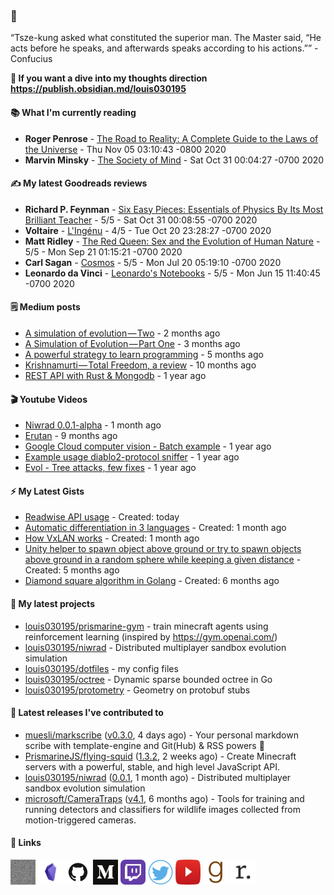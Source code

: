 ### 👋

“Tsze-kung asked what constituted the superior man. The Master said, “He acts before he speaks, and afterwards speaks according to his actions.”” - Confucius

**🤔 If you want a dive into my thoughts direction <https://publish.obsidian.md/louis030195>**

#### 📚 What I'm currently reading

-   **Roger Penrose**  - [The Road to Reality: A Complete Guide to the Laws of the Universe](https://www.goodreads.com/book/show/10638.The_Road_to_Reality) - Thu Nov 05 03:10:43 -0800 2020
-   **Marvin Minsky**  - [The Society of Mind](https://www.goodreads.com/book/show/326790.The_Society_of_Mind) - Sat Oct 31 00:04:27 -0700 2020

#### ✍ My latest Goodreads reviews

-   **Richard P. Feynman**  - [Six Easy Pieces: Essentials of Physics By Its Most Brilliant Teacher](https://www.goodreads.com/book/show/5553.Six_Easy_Pieces) - 5/5 - Sat Oct 31 00:08:55 -0700 2020
-   **Voltaire**  - [L&#39;Ingénu](https://www.goodreads.com/book/show/289382.L_Ing_nu) - 4/5 - Tue Oct 20 23:28:27 -0700 2020
-   **Matt Ridley**  - [The Red Queen: Sex and the Evolution of Human Nature](https://www.goodreads.com/book/show/16176.The_Red_Queen) - 5/5 - Mon Sep 21 01:15:21 -0700 2020
-   **Carl Sagan**  - [Cosmos](https://www.goodreads.com/book/show/55030.Cosmos) - 5/5 - Mon Jul 20 05:19:10 -0700 2020
-   **Leonardo da Vinci**  - [Leonardo&#39;s Notebooks](https://www.goodreads.com/book/show/24096.Leonardo_s_Notebooks) - 5/5 - Mon Jun 15 11:40:45 -0700 2020


#### 🗒 Medium posts

- [A simulation of evolution — Two](https://medium.com/@louis.beaumont/a-simulation-of-evolution-two-b26664d159a5?source=rss-f1c331c9f256------2) - 2 months ago
- [A Simulation of Evolution — Part One](https://medium.com/swlh/a-simulation-of-evolution-part-one-62a1acfb009a?source=rss-f1c331c9f256------2) - 3 months ago
- [A powerful strategy to learn programming](https://medium.com/dev-genius/a-powerful-strategy-to-learn-programming-f7331cff301?source=rss-f1c331c9f256------2) - 5 months ago
- [Krishnamurti — Total Freedom, a review](https://medium.com/@louis.beaumont/krishnamurti-total-freedom-a-review-6c0a9821be8e?source=rss-f1c331c9f256------2) - 10 months ago
- [REST API with Rust &amp; Mongodb](https://medium.com/@louis.beaumont/rest-api-with-rust-mongodb-10eeb6bd51d7?source=rss-f1c331c9f256------2) - 1 year ago

#### 🎬 Youtube Videos

- [Niwrad 0.0.1-alpha](https://www.youtube.com/watch?v=B0MwLHRPuP8) - 1 month ago
- [Erutan](https://www.youtube.com/watch?v=OElXIRdJFVs) - 9 months ago
- [Google Cloud computer vision - Batch example](https://www.youtube.com/watch?v=b2P8ez4Q68I) - 1 year ago
- [Example usage diablo2-protocol sniffer](https://www.youtube.com/watch?v=R5yfRTR3-mY) - 1 year ago
- [Evol - Tree attacks, few fixes](https://www.youtube.com/watch?v=vtNwiOTORHo) - 1 year ago

#### ⚡ My Latest Gists

- [Readwise API usage](https://gist.github.com/f0e37aeacf4ae9f93eab3b80819a827d) - Created: today
- [Automatic differentiation in 3 languages](https://gist.github.com/80ce2fdd2c475bef09267399b0be0b79) - Created: 1 month ago
- [How VxLAN works](https://gist.github.com/201f8979d50793d836572ab3fd961843) - Created: 1 month ago
- [Unity helper to spawn object above ground or try to spawn objects above ground in a random sphere while keeping a given distance](https://gist.github.com/4cc2dd8a708cad24d58028e07480eb73) - Created: 5 months ago
- [Diamond square algorithm in Golang](https://gist.github.com/617e7767396f6b0f2be54bc6863563c6) - Created: 6 months ago

#### 🌱 My latest projects

- [louis030195/prismarine-gym](https://github.com/louis030195/prismarine-gym) - train minecraft agents using reinforcement learning (inspired by https://gym.openai.com/)
- [louis030195/niwrad](https://github.com/louis030195/niwrad) - Distributed multiplayer sandbox evolution simulation
- [louis030195/dotfiles](https://github.com/louis030195/dotfiles) - my config files
- [louis030195/octree](https://github.com/louis030195/octree) - Dynamic sparse bounded octree in Go
- [louis030195/protometry](https://github.com/louis030195/protometry) - Geometry on protobuf stubs

#### 🔭 Latest releases I've contributed to

- [muesli/markscribe](https://github.com/muesli/markscribe) ([v0.3.0](https://github.com/muesli/markscribe/releases/tag/v0.3.0), 4 days ago) - Your personal markdown scribe with template-engine and Git(Hub) &amp; RSS powers 📜
- [PrismarineJS/flying-squid](https://github.com/PrismarineJS/flying-squid) ([1.3.2](https://github.com/PrismarineJS/flying-squid/releases/tag/1.3.2), 2 weeks ago) - Create Minecraft servers with a powerful, stable, and high level JavaScript API.
- [louis030195/niwrad](https://github.com/louis030195/niwrad) ([0.0.1](https://github.com/louis030195/niwrad/releases/tag/0.0.1), 1 month ago) - Distributed multiplayer sandbox evolution simulation
- [microsoft/CameraTraps](https://github.com/microsoft/CameraTraps) ([v4.1](https://github.com/microsoft/CameraTraps/releases/tag/v4.1), 6 months ago) - Tools for training and running detectors and classifiers for wildlife images collected from motion-triggered cameras.

#### 🔗 Links

[<img src="assets/Website.png" alt="Website" width="40" height="40">](https://louis030195.com)
[<img src="assets/Obsidian.png" alt="Obsidian" width="40" height="40">](https://publish.obsidian.md/louis030195)
[<img src="assets/GitHub.png" alt="GitHub" width="40" height="40">](https://github.com/louis030195)
[<img src="assets/Medium.png" alt="Medium" width="40" height="40">](https://medium.com/@louis.beaumont)
[<img src="assets/Twitch.png" alt="Twitch" width="40" height="40">](https://www.twitch.tv/louis030195)
[<img src="assets/Twitter.png" alt="Twitter" width="40" height="40">](https://www.twitter.com/louis_3195)
[<img src="assets/YouTube.png" alt="YouTube" width="40" height="40">](https://youtube.com/channel/UCQyHp-A6Y4hwRt7qmi_TYOQ)
[<img src="assets/Goodreads.png" alt="Goodreads" width="40" height="40">](https://www.goodreads.com/user/show/103091881-louis-beaumont)
[<img src="assets/Readwise.png" alt="Readwise" width="40" height="40">](https://readwise.io/@louis)
